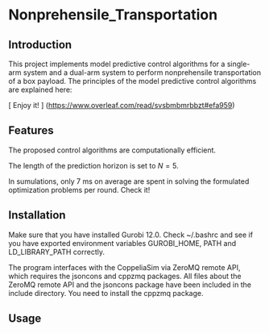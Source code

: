 # Nonprehensile_Transportation

## Introduction

This project implements model predictive control algorithms for a single-arm system and a dual-arm system to perform nonprehensile transportation of a box payload. The principles of the model predictive control algorithms are explained here:

[ Enjoy it! ] (https://www.overleaf.com/read/svsbmbmrbbzt#efa959)

## Features

The proposed control algorithms are computationally efficient.

The length of the prediction horizon is set to $N=5$.

In sumulations, only 7 ms on average are spent in solving the formulated optimization problems per round. Check it!

## Installation

Make sure that you have installed Gurobi 12.0. Check ~/.bashrc and see if you have exported environment variables GUROBI_HOME, PATH and LD_LIBRARY_PATH correctly.

The program interfaces with the CoppeliaSim via ZeroMQ remote API, which requires the jsoncons and cppzmq packages. All files about the ZeroMQ remote API and the jsoncons package have been included in the include directory. You need to install the cppzmq package.

## Usage
